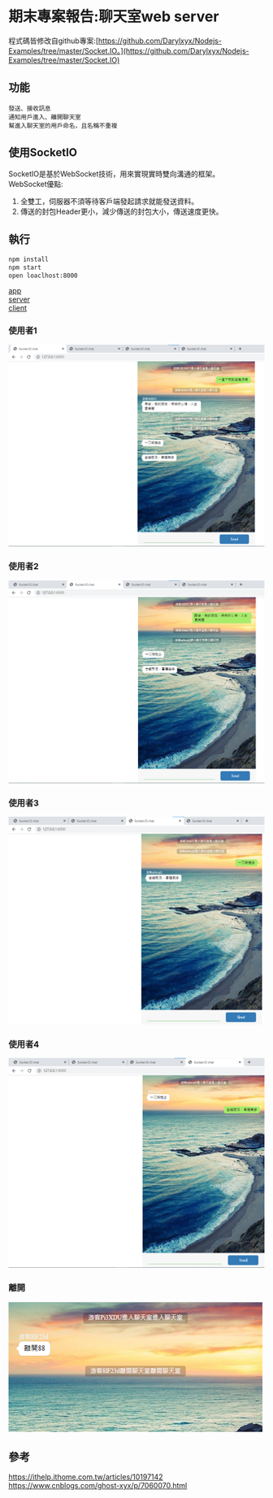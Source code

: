 # 期末專案報告:聊天室web server
程式碼皆修改自github專案:[https://github.com/Darylxyx/Nodejs-Examples/tree/master/Socket.IO。](https://github.com/Darylxyx/Nodejs-Examples/tree/master/Socket.IO)  

## 功能
```
發送、接收訊息  
通知用戶進入、離開聊天室  
幫進入聊天室的用戶命名，且名稱不重複
```
## 使用SocketIO
SocketIO是基於WebSocket技術，用來實現實時雙向溝通的框架。  
WebSocket優點:  
1. 全雙工，伺服器不須等待客戶端發起請求就能發送資料。
2. 傳送的封包Header更小，減少傳送的封包大小，傳送速度更快。

## 執行
```
npm install
npm start
open loaclhost:8000
```
[app](https://github.com/jifkavnb0205/sp110b/blob/master/final/Socket.IO/app.js)  
[server](https://github.com/jifkavnb0205/sp110b/blob/master/final/Socket.IO/server.js)  
[client](https://github.com/jifkavnb0205/sp110b/blob/master/final/Socket.IO/index.js)  
[](https://github.com/jifkavnb0205/sp110b/blob/master/final/img/%E8%9E%A2%E5%B9%95%E6%93%B7%E5%8F%96%E7%95%AB%E9%9D%A2%202022-06-09%20163445.png)
### 使用者1
![](https://github.com/jifkavnb0205/sp110b/blob/master/final/img/chat1.png)
### 使用者2
![](https://github.com/jifkavnb0205/sp110b/blob/master/final/img/chat2.png)
### 使用者3
![](https://github.com/jifkavnb0205/sp110b/blob/master/final/img/chst3.png)
### 使用者4
![](https://github.com/jifkavnb0205/sp110b/blob/master/final/img/chat4.png)
### 離開
![](https://github.com/jifkavnb0205/sp110b/blob/master/final/img/chat5.png)

## 參考
https://ithelp.ithome.com.tw/articles/10197142  
https://www.cnblogs.com/ghost-xyx/p/7060070.html
